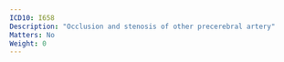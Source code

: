```yaml
---
ICD10: I658
Description: "Occlusion and stenosis of other precerebral artery"
Matters: No
Weight: 0
---
```


